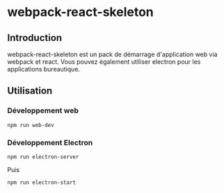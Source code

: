 # webpack-react-skeleton

## Introduction

webpack-react-skeleton est un pack de démarrage d'application web via webpack et react. Vous pouvez également utiliser electron pour les applications bureautique.

## Utilisation

### Développement web

```
npm run web-dev
```

### Développement Electron

```
npm run electron-server
```

Puis

```
npm run electron-start
```
